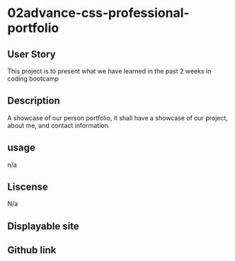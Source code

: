 # 02advance-css-professional-portfolio

## User Story
This project is to present what we have learned in the past 2 weeks in coding bootcamp

## Description
A showcase of our person portfolio, it shall have a showcase of our project, about me, and contact information.

## usage
n/a

## Liscense
N/a

## Displayable site

## Github link
